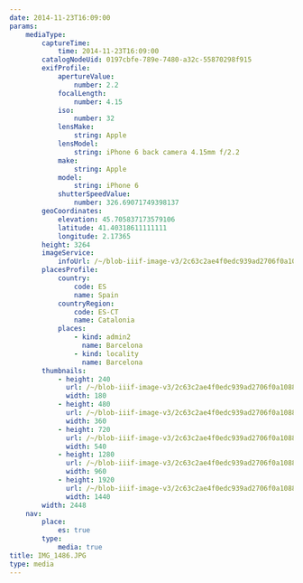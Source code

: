 ```yaml
---
date: 2014-11-23T16:09:00
params:
    mediaType:
        captureTime:
            time: 2014-11-23T16:09:00
        catalogNodeUid: 0197cbfe-789e-7480-a32c-55870298f915
        exifProfile:
            apertureValue:
                number: 2.2
            focalLength:
                number: 4.15
            iso:
                number: 32
            lensMake:
                string: Apple
            lensModel:
                string: iPhone 6 back camera 4.15mm f/2.2
            make:
                string: Apple
            model:
                string: iPhone 6
            shutterSpeedValue:
                number: 326.69071749398137
        geoCoordinates:
            elevation: 45.705837173579106
            latitude: 41.40318611111111
            longitude: 2.17365
        height: 3264
        imageService:
            infoUrl: /~/blob-iiif-image-v3/2c63c2ae4f0edc939ad2706f0a1088433aa7ecbb77eb29fe2a3edaab4157d7e6/info.json
        placesProfile:
            country:
                code: ES
                name: Spain
            countryRegion:
                code: ES-CT
                name: Catalonia
            places:
                - kind: admin2
                  name: Barcelona
                - kind: locality
                  name: Barcelona
        thumbnails:
            - height: 240
              url: /~/blob-iiif-image-v3/2c63c2ae4f0edc939ad2706f0a1088433aa7ecbb77eb29fe2a3edaab4157d7e6/full/180%2C240/0/default.jpg
              width: 180
            - height: 480
              url: /~/blob-iiif-image-v3/2c63c2ae4f0edc939ad2706f0a1088433aa7ecbb77eb29fe2a3edaab4157d7e6/full/360%2C480/0/default.jpg
              width: 360
            - height: 720
              url: /~/blob-iiif-image-v3/2c63c2ae4f0edc939ad2706f0a1088433aa7ecbb77eb29fe2a3edaab4157d7e6/full/540%2C720/0/default.jpg
              width: 540
            - height: 1280
              url: /~/blob-iiif-image-v3/2c63c2ae4f0edc939ad2706f0a1088433aa7ecbb77eb29fe2a3edaab4157d7e6/full/960%2C1280/0/default.jpg
              width: 960
            - height: 1920
              url: /~/blob-iiif-image-v3/2c63c2ae4f0edc939ad2706f0a1088433aa7ecbb77eb29fe2a3edaab4157d7e6/full/1440%2C1920/0/default.jpg
              width: 1440
        width: 2448
    nav:
        place:
            es: true
        type:
            media: true
title: IMG_1486.JPG
type: media
---
```

